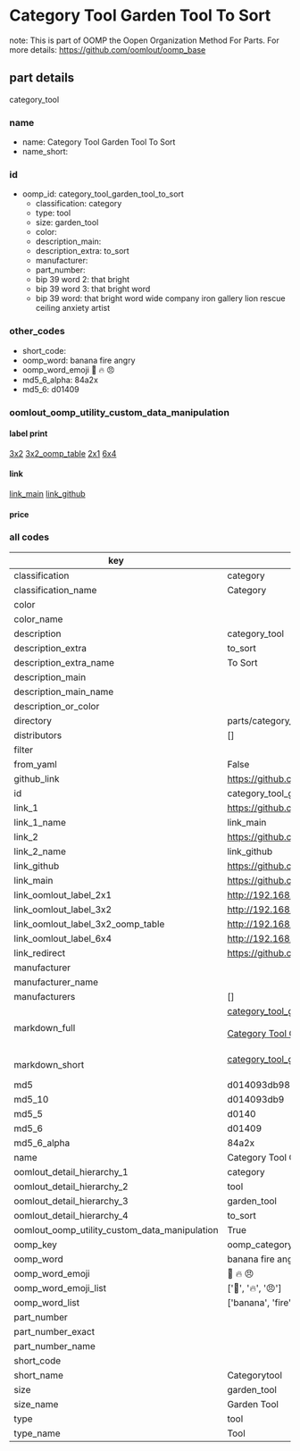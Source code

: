 # Category Tool Garden Tool To Sort  

note: This is part of OOMP the Oopen Organization Method For Parts. For more details: https://github.com/oomlout/oomp_base

##  part details
  



category_tool



### name
* name: Category Tool Garden Tool To Sort
* name_short: 
### id
* oomp_id: category_tool_garden_tool_to_sort
  * classification: category
  * type: tool
  * size: garden_tool
  * color: 
  * description_main: 
  * description_extra: to_sort
  * manufacturer: 
  * part_number: 
  * bip 39 word 2: that bright
  * bip 39 word 3: that bright word
  * bip 39 word: that bright word wide company iron gallery lion rescue ceiling anxiety artist

### other_codes
* short_code: 
* oomp_word: banana fire angry
* oomp_word_emoji :banana: :fire: :angry:
* md5_6_alpha: 84a2x
* md5_6: d01409






### oomlout_oomp_utility_custom_data_manipulation
#### label print
[3x2](http://192.168.1.245:1112/?label=oomp%2084a2x)
[3x2_oomp_table](http://192.168.1.108:1112/?label=oomp%2084a2x)
[2x1](http://192.168.1.242:1112/?label=oomp%2084a2x)
[6x4](http://192.168.1.55:1112/?label=oomp%2084a2x)    

#### link

[link_main](https://github.com/oomlout/oomlout_oomp_version_1_messy/tree/main/parts/category_tool_garden_tool_to_sort) [link_github](https://github.com/oomlout/oomlout_oomp_version_1_messy/tree/main/parts/category_tool_garden_tool_to_sort)                             

#### price







### all codes 
| key | value |  
| --- | --- |  
| classification | category |  
| classification_name | Category |  
| color |  |  
| color_name |  |  
| description | category_tool |  
| description_extra | to_sort |  
| description_extra_name | To Sort |  
| description_main |  |  
| description_main_name |  |  
| description_or_color |   |  
| directory | parts/category_tool_garden_tool_to_sort |  
| distributors | [] |  
| filter |  |  
| from_yaml | False |  
| github_link | https://github.com/oomlout/oomlout_oomp_part_src/tree/main/parts/category_tool_garden_tool_to_sort |  
| id | category_tool_garden_tool_to_sort |  
| link_1 | https://github.com/oomlout/oomlout_oomp_version_1_messy/tree/main/parts/category_tool_garden_tool_to_sort |  
| link_1_name | link_main |  
| link_2 | https://github.com/oomlout/oomlout_oomp_version_1_messy/tree/main/parts/category_tool_garden_tool_to_sort |  
| link_2_name | link_github |  
| link_github | https://github.com/oomlout/oomlout_oomp_version_1_messy/tree/main/parts/category_tool_garden_tool_to_sort |  
| link_main | https://github.com/oomlout/oomlout_oomp_version_1_messy/tree/main/parts/category_tool_garden_tool_to_sort |  
| link_oomlout_label_2x1 | http://192.168.1.242:1112/?label=oomp%2084a2x |  
| link_oomlout_label_3x2 | http://192.168.1.245:1112/?label=oomp%2084a2x |  
| link_oomlout_label_3x2_oomp_table | http://192.168.1.108:1112/?label=oomp%2084a2x |  
| link_oomlout_label_6x4 | http://192.168.1.55:1112/?label=oomp%2084a2x |  
| link_redirect | https://github.com/oomlout/oomlout_oomp_version_1_messy/tree/main/parts/category_tool_garden_tool_to_sort |  
| manufacturer |  |  
| manufacturer_name |  |  
| manufacturers | [] |  
| markdown_full | [category_tool_garden_tool_to_sort](none)<br>[](none)<br>[Category Tool Garden Tool To Sort](none)<br><br> |  
| markdown_short | [category_tool_garden_tool_to_sort](none)<br><br> |  
| md5 | d014093db9822be1d9174fabfac706ff |  
| md5_10 | d014093db9 |  
| md5_5 | d0140 |  
| md5_6 | d01409 |  
| md5_6_alpha | 84a2x |  
| name | Category Tool Garden Tool To Sort |  
| oomlout_detail_hierarchy_1 | category |  
| oomlout_detail_hierarchy_2 | tool |  
| oomlout_detail_hierarchy_3 | garden_tool |  
| oomlout_detail_hierarchy_4 | to_sort |  
| oomlout_oomp_utility_custom_data_manipulation | True |  
| oomp_key | oomp_category_tool_garden_tool_to_sort |  
| oomp_word | banana fire angry |  
| oomp_word_emoji | :banana: :fire: :angry: |  
| oomp_word_emoji_list | [':banana:', ':fire:', ':angry:'] |  
| oomp_word_list | ['banana', 'fire', 'angry'] |  
| part_number |  |  
| part_number_exact |  |  
| part_number_name |  |  
| short_code |  |  
| short_name | Categorytool |  
| size | garden_tool |  
| size_name | Garden Tool |  
| type | tool |  
| type_name | Tool |  
